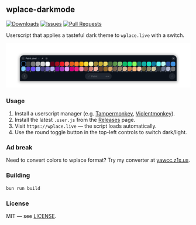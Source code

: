 ## wplace-darkmode

[![Downloads](https://img.shields.io/github/downloads/z1xus/wplace-darkmode/total)](https://github.com/z1xus/wplace-darkmode/releases)
[![Issues](https://img.shields.io/github/issues/z1xus/wplace-darkmode)](https://github.com/z1xus/wplace-darkmode/issues)
[![Pull Requests](https://img.shields.io/github/issues-pr/z1xus/wplace-darkmode)](https://github.com/z1xus/wplace-darkmode/pulls)

Userscript that applies a tasteful dark theme to `wplace.live` with a switch.

![Palette](assets/palette.png)

### Usage

1. Install a userscript manager (e.g. [Tampermonkey](https://www.tampermonkey.net/), [Violentmonkey](https://violentmonkey.github.io/)).
2. Install the latest `.user.js` from the [Releases](https://github.com/z1xus/wplace-darkmode/releases) page.
3. Visit `https://wplace.live` — the script loads automatically.
4. Use the round toggle button in the top-left controls to switch dark/light.

### Ad break

Need to convert colors to wplace format? Try my converter at [yawcc.z1x.us](https://yawcc.z1x.us).

### Building

```bash
bun run build
```

### License

MIT — see [LICENSE](LICENSE).
